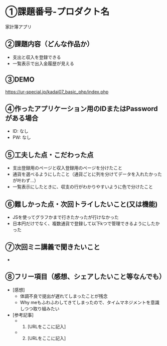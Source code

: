 # ①課題番号-プロダクト名

家計簿アプリ

## ②課題内容（どんな作品か）

- 支出と収入を登録できる
- 一覧表示で出入金履歴が見える

## ③DEMO

https://ur-special.jp/kadai07_basic_php/index.php

## ④作ったアプリケーション用のIDまたはPasswordがある場合

- ID: なし
- PW: なし

## ⑤工夫した点・こだわった点

- 支出登録用のページと収入登録用のページを分けたこと
- 通貨を選べるようにしたこと（通貨ごとに列を分けてデータを入れたかったが叶わず…）
- 一覧表示にしたときに、収支の行がわかりやすいように色で分けたこと

## ⑥難しかった点・次回トライしたいこと(又は機能)

- JSを使ってグラフかまで行きたかったが行けなかった
- 日本円だけでなく、複数通貨で登録して以下kつで管理できるようにしたかった

## ⑦次回ミニ講義で聞きたいこと

-

## ⑧フリー項目（感想、シェアしたいこと等なんでも）

- [感想]
  - 体調不良で提出が遅れてしまったことが残念
  - Why meもふわふわしてきてしまったので、タイムマネジメントを意識しつつ取り組みたい  
- [参考記事]
  - 1. [URLをここに記入]
  - 2. [URLをここに記入]
